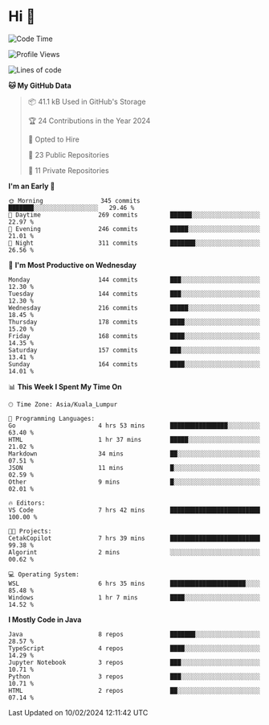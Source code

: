 <h1>Hi 👋</h1>

<!--START_SECTION:waka-->
![Code Time](http://img.shields.io/badge/Code%20Time-476%20hrs%2023%20mins-blue)

![Profile Views](http://img.shields.io/badge/Profile%20Views-0-blue)

![Lines of code](https://img.shields.io/badge/From%20Hello%20World%20I%27ve%20Written-1.2%20million%20lines%20of%20code-blue)

**🐱 My GitHub Data** 

> 📦 41.1 kB Used in GitHub's Storage 
 > 
> 🏆 24 Contributions in the Year 2024
 > 
> 💼 Opted to Hire
 > 
> 📜 23 Public Repositories 
 > 
> 🔑 11 Private Repositories 
 > 
**I'm an Early 🐤** 

```text
🌞 Morning                345 commits         ███████░░░░░░░░░░░░░░░░░░   29.46 % 
🌆 Daytime                269 commits         ██████░░░░░░░░░░░░░░░░░░░   22.97 % 
🌃 Evening                246 commits         █████░░░░░░░░░░░░░░░░░░░░   21.01 % 
🌙 Night                  311 commits         ███████░░░░░░░░░░░░░░░░░░   26.56 % 
```
📅 **I'm Most Productive on Wednesday** 

```text
Monday                   144 commits         ███░░░░░░░░░░░░░░░░░░░░░░   12.30 % 
Tuesday                  144 commits         ███░░░░░░░░░░░░░░░░░░░░░░   12.30 % 
Wednesday                216 commits         █████░░░░░░░░░░░░░░░░░░░░   18.45 % 
Thursday                 178 commits         ████░░░░░░░░░░░░░░░░░░░░░   15.20 % 
Friday                   168 commits         ████░░░░░░░░░░░░░░░░░░░░░   14.35 % 
Saturday                 157 commits         ███░░░░░░░░░░░░░░░░░░░░░░   13.41 % 
Sunday                   164 commits         ████░░░░░░░░░░░░░░░░░░░░░   14.01 % 
```


📊 **This Week I Spent My Time On** 

```text
🕑︎ Time Zone: Asia/Kuala_Lumpur

💬 Programming Languages: 
Go                       4 hrs 53 mins       ████████████████░░░░░░░░░   63.40 % 
HTML                     1 hr 37 mins        █████░░░░░░░░░░░░░░░░░░░░   21.02 % 
Markdown                 34 mins             ██░░░░░░░░░░░░░░░░░░░░░░░   07.51 % 
JSON                     11 mins             █░░░░░░░░░░░░░░░░░░░░░░░░   02.59 % 
Other                    9 mins              █░░░░░░░░░░░░░░░░░░░░░░░░   02.01 % 

🔥 Editors: 
VS Code                  7 hrs 42 mins       █████████████████████████   100.00 % 

🐱‍💻 Projects: 
CetakCopilot             7 hrs 39 mins       █████████████████████████   99.38 % 
Algorint                 2 mins              ░░░░░░░░░░░░░░░░░░░░░░░░░   00.62 % 

💻 Operating System: 
WSL                      6 hrs 35 mins       █████████████████████░░░░   85.48 % 
Windows                  1 hr 7 mins         ████░░░░░░░░░░░░░░░░░░░░░   14.52 % 
```

**I Mostly Code in Java** 

```text
Java                     8 repos             ███████░░░░░░░░░░░░░░░░░░   28.57 % 
TypeScript               4 repos             ████░░░░░░░░░░░░░░░░░░░░░   14.29 % 
Jupyter Notebook         3 repos             ███░░░░░░░░░░░░░░░░░░░░░░   10.71 % 
Python                   3 repos             ███░░░░░░░░░░░░░░░░░░░░░░   10.71 % 
HTML                     2 repos             ██░░░░░░░░░░░░░░░░░░░░░░░   07.14 % 
```




 Last Updated on 10/02/2024 12:11:42 UTC
<!--END_SECTION:waka-->
